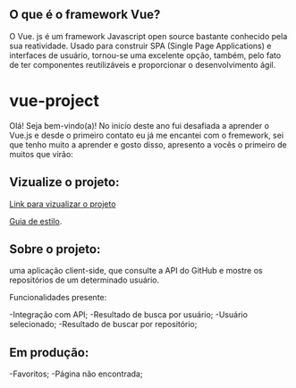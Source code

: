 ## O que é o framework Vue?

O Vue. js é um framework Javascript open source bastante conhecido pela sua reatividade. Usado para construir SPA (Single Page Applications) e interfaces de usuário, tornou-se uma excelente opção, também, pelo fato de ter componentes reutilizáveis e proporcionar o desenvolvimento ágil.

# vue-project

Olá! Seja bem-vindo(a)!
No inicío deste ano fui desafiada a aprender o Vue.js e desde o primeiro contato eu já me encantei com o fremework, sei que tenho muito a aprender e gosto disso,  apresento a vocês o primeiro de muitos que virão:

## Vizualize o projeto:

[Link para vizualizar o projeto](https://code.visualstudio.com/)


[Guia de estilo](https://www.figma.com/file/tN2N6ewvYvn3Mr3HPWKzhD/Desafio-Lux?node-id=4550%3A81&t=hpDxGeIvJ2lYKxjq-0).

## Sobre o projeto:

 uma aplicação client-side, que consulte a API do GitHub e mostre os repositórios de um determinado usuário.

 Funcionalidades presente:

-Integração com API;
-Resultado de busca por usuário;
-Usuário selecionado;
-Resultado de buscar por repositório;

## Em produção:

-Favoritos;
-Página não encontrada;



